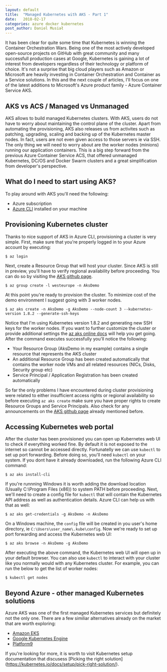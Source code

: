```yaml
---
layout: default
title:  "Managed Kubernetes with AKS - Part 1"
date:   2018-02-17
categories: azure docker kubernetes
post_author: Daniel Musiał
---
```


It has been clear for quite some time that Kubernetes is winning the Container Orchestration Wars. Being one of the most actively developed open-source projects on GitHub with great community and many successfull production cases at Google, Kubernetes is gaining a lot of interest from developers regardless of their technology or platform of choice. It's not a surprise that big cloud players such as Amazon or Microsoft are heavily investing in Container Orchestration and Container as a Service solutions. In this and the next couple of articles, I'll focus on one of the latest additions to Microsoft's Azure product family - Azure Container Service AKS.

## AKS vs ACS / Managed vs Unmanaged

AKS allows to build managed Kubernetes clusters. With AKS, users do not have to worry about maintaining the control plane of the cluster. Apart from automating the provisioning, AKS also releases us from activites such as patching, upgrading, scaling and backing up of the Kubernetes master nodes. In fact, users are not even given access to those servers ie via SSH. The only thing we will need to worry about are the worker nodes (minions) running our application containers. This is a big step forward from the previous Azure Container Service ACS, that offered unmanaged Kubernetes, DC/OS and Docker Swarm clusters and a great simplification from developer's perspective.

## What do I need to start using AKS?

To play around with AKS you'll need the following:
 * Azure subscription
 * [Azure CLI](https://docs.microsoft.com/en-us/cli/azure/install-azure-cli?view=azure-cli-latest) installed on your machine

## Provisioning Kubernetes cluster

Thanks to nice support of AKS in Azure CLI, provisioning a cluster is very simple. First, make sure that you're properly logged in to your Azure account by executing:

```
$ az login
```

Next, create a Resource Group that will host your cluster. Since AKS is still in preview, you'll have to verify regional availability before proceeding. You can do so by visiting the [AKS github page](https://github.com/Azure/AKS/blob/master/preview_regions.md).

```
$ az group create -l westeurope -n AksDemo
```

At this point you're ready to provision the cluster. To minimize cost of the demo environment I suggest going with 3 worker nodes.

```
$ az aks create -n AksDemo -g AksDemo --node-count 3 --kubernetes-version 1.8.2 --generate-ssh-keys
```

Notice that I'm using Kubernetes version 1.8.2 and generating new SSH keys for the worker nodes. If you want to further customize the cluster or provide additional settings the [az aks online docs](https://docs.microsoft.com/en-us/cli/azure/aks?view=azure-cli-latest) will help you get going. After the command executes successfully you'll notice the following:

 * Your Resource Group (AksDemo in my example) contains a single resource that represents the AKS cluster
 * An additional Resource Group has been created automatically that contains the worker node VMs and all related resources (NICs, Disks, Security group etc)
 * Service Principal / Application Registration has been created automatically

So far the only problems I have encountered during cluster provisioning were related to either insufficient access rights or regional availability so before executing `az aks create` make sure you have proper rights to create Resource Groups and Service Principals. Also check for any announcements on the [AKS github page](https://github.com/Azure/AKS/blob/master/preview_regions.md) already mentioned before.

## Accessing Kubernetes web portal

After the cluster has been provisioned you can open up Kubernetes web UI to check if everything worked fine. By default it is not exposed to the internet so cannot be accessed directly. Fortunatelly we can use `kubectl` to set up port forwarding. Before doing so, you'll need `kubectl` on your system. If you dont have it already downloaded, run the following Azure CLI command:

```
$ az aks install-cli
```

If you're runnning Windows it is worth adding the download location (Usually C:\Program Files (x86)) to system PATH before proceeding. Next, we'll need to create a config file for `kubectl` that will contain the Kubernetes API address as well as authentication details. Azure CLI can help us with that as well:

```
$ az aks get-credentials -g AksDemo -n AksDemo
```

On a Windows machine, the `config` file will be created in you user's home directory, ie `C:\Users\user_name\.kube\config`. Now we're ready to set up port forwarding and access the Kubernetes web UI:

```
$ az aks browse -n AksDemo -g AksDemo
```

After executing the above command, the Kubernetes web UI will open up in your default browser. You can also use `kubectl` to interact with your cluster like you normally would with any Kubernetes cluster. For example, you can run the below to get the list of worker nodes:

```
$ kubectl get nodes
```

## Beyond Azure - other managed Kubernetes solutions

Azure AKS was one of the first managed Kubernetes services but definitely not the only one. There are a few similiar alternatives already on the market that are worth exploring:

 * [Amazon EKS](https://aws.amazon.com/eks/)
 * [Google Kubernetes Engine](https://cloud.google.com/kubernetes-engine/)
 * [Platform9](https://platform9.com/managed-kubernetes/)

If you're looking for more, it is worth to visit Kubernetes setup documentation that discusess [Picking the right solution] (https://kubernetes.io/docs/setup/pick-right-solution/).